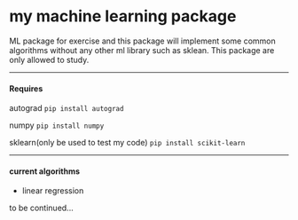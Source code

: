 # my machine learning package

ML package for exercise and this package will implement some common algorithms without any other ml library such as sklean. This package are only allowed to study.

----
#### Requires

autograd `pip install autograd`

numpy `pip install numpy`

sklearn(only be used to test my code) `pip install scikit-learn`

----
#### current algorithms

- linear regression

to be continued...
